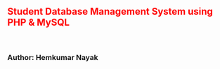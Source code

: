 # <h2 style="color:red;">Student Database Management System using PHP & MySQL</h2><br>
<h3>Author: Hemkumar Nayak</h3>
